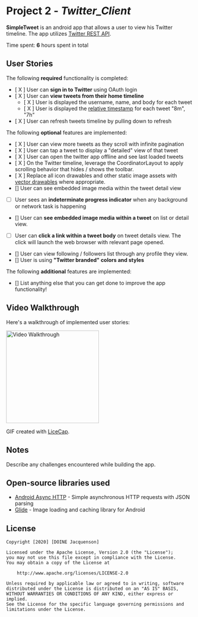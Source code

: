 # Project 2 - *Twitter_Client*

**SimpleTweet** is an android app that allows a user to view his Twitter timeline. The app utilizes [Twitter REST API](https://dev.twitter.com/rest/public).

Time spent: **6** hours spent in total

## User Stories

The following **required** functionality is completed:

- [ X ] User can **sign in to Twitter** using OAuth login
- [ X ]	User can **view tweets from their home timeline**
  - [ X ] User is displayed the username, name, and body for each tweet
  - [ X ] User is displayed the [relative timestamp](https://gist.github.com/nesquena/f786232f5ef72f6e10a7) for each tweet "8m", "7h"
- [ X ] User can refresh tweets timeline by pulling down to refresh

The following **optional** features are implemented:

- [ X ] User can view more tweets as they scroll with infinite pagination
- [ X ] User can tap a tweet to display a "detailed" view of that tweet
- [ X ] User can open the twitter app offline and see last loaded tweets
- [ X ] On the Twitter timeline, leverage the CoordinatorLayout to apply scrolling behavior that hides / shows the toolbar.
- [ X ] Replace all icon drawables and other static image assets with [vector drawables](http://guides.codepath.org/android/Drawables#vector-drawables) where appropriate.
- [] User can see embedded image media within the tweet detail view
- [ ] User sees an **indeterminate progress indicator** when any background or network task is happening
- [] User can **see embedded image media within a tweet** on list or detail view.
- [ ] User can **click a link within a tweet body** on tweet details view. The click will launch the web browser with relevant page opened.
- [] User can view following / followers list through any profile they view.
- [] User is using **"Twitter branded" colors and styles**

The following **additional** features are implemented:

- [] List anything else that you can get done to improve the app functionality!

## Video Walkthrough

Here's a walkthrough of implemented user stories:

<img src='Walkthrough.gif' title='Video 
Walkthrough' width='250' alt='Video Walkthrough' />

GIF created with [LiceCap](http://www.cockos.com/licecap/).

## Notes

Describe any challenges encountered while building the app.

## Open-source libraries used

- [Android Async HTTP](https://github.com/codepath/CPAsyncHttpClient) - Simple asynchronous HTTP requests with JSON parsing
- [Glide](https://github.com/bumptech/glide) - Image loading and caching library for Android

## License

    Copyright [2020] [DOINE Jacquenson]

    Licensed under the Apache License, Version 2.0 (the "License");
    you may not use this file except in compliance with the License.
    You may obtain a copy of the License at

        http://www.apache.org/licenses/LICENSE-2.0

    Unless required by applicable law or agreed to in writing, software
    distributed under the License is distributed on an "AS IS" BASIS,
    WITHOUT WARRANTIES OR CONDITIONS OF ANY KIND, either express or implied.
    See the License for the specific language governing permissions and
    limitations under the License.
